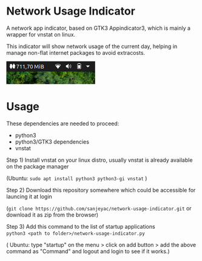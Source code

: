 # Network Usage  Indicator

A network app indicator, based on GTK3 Appindicator3, which is mainly a wrapper for vnstat on linux.

This indicator will show network usage of the current day, helping in manage non-flat internet packages to avoid extracosts.

![Demo Image](docs/demo.png)

# Usage
These dependencies are needed to proceed:
- python3
- python3/GTK3 dependencies
- vnstat

Step 1)
Install vnstat on your linux distro, usually vnstat is already available on the package manager

(Ubuntu: ```sudo apt install python3 python3-gi vnstat``` )

Step 2)
Download this repository somewhere which could be accessible for launcing it at login

(```git clone https://github.com/sanjeyac/network-usage-indicator.git``` or download it as zip from the browser)

Step 3)
Add this command to the list of startup applications  
```python3 <path to folder>/network-usage-indicator.py```

( Ubuntu: type "startup" on the menu > click on add button > add the above command as "Command" and logout and login to see if it works.)
